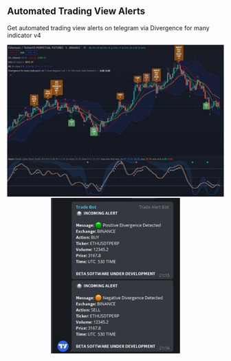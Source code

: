 ## Automated Trading View Alerts
Get automated trading view alerts on telegram via Divergence for many indicator v4

<p align="center">
  <img src="GraphResult.jpg" width="600" title="TradingView">
  <img src="Result.jpg" width="300" alt="Telegram">
</p>
